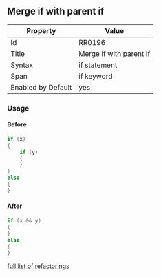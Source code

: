 ## Merge if with parent if

Property | Value
--- | ---
Id|RR0196
Title|Merge if with parent if
Syntax|if statement
Span|if keyword
Enabled by Default|yes

### Usage

#### Before

```csharp
if (x)
{
    if (y)
    {
    }
}
else
{
}
```

#### After

```csharp
if (x && y)
{
}
else
{
}
```

[full list of refactorings](Refactorings.md)